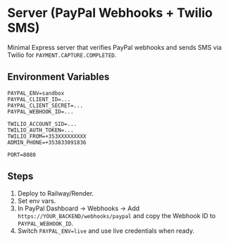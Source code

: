 # Server (PayPal Webhooks + Twilio SMS)

Minimal Express server that verifies PayPal webhooks and sends SMS via Twilio for `PAYMENT.CAPTURE.COMPLETED`.

## Environment Variables
```
PAYPAL_ENV=sandbox
PAYPAL_CLIENT_ID=...
PAYPAL_CLIENT_SECRET=...
PAYPAL_WEBHOOK_ID=...

TWILIO_ACCOUNT_SID=...
TWILIO_AUTH_TOKEN=...
TWILIO_FROM=+353XXXXXXXXX
ADMIN_PHONE=+353833091836

PORT=8080
```

## Steps
1. Deploy to Railway/Render.
2. Set env vars.
3. In PayPal Dashboard → Webhooks → Add `https://YOUR_BACKEND/webhooks/paypal` and copy the Webhook ID to `PAYPAL_WEBHOOK_ID`.
4. Switch `PAYPAL_ENV=live` and use live credentials when ready.
